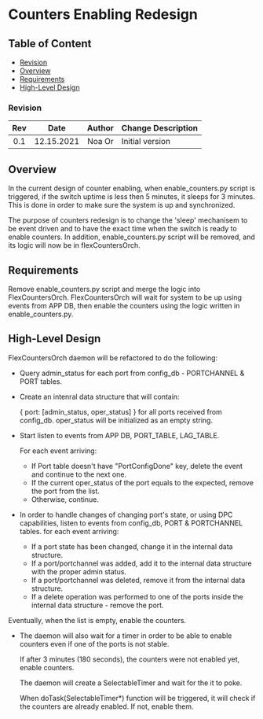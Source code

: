 # Counters Enabling Redesign

## Table of Content

* [Revision](#revision)
* [Overview](#overview)
* [Requirements](#requirements)
* [High-Level Design](#high-level-design)


### Revision

| Rev |     Date    |       Author       | Change Description                |
|:---:|:-----------:|:------------------:|-----------------------------------|
| 0.1 |  12.15.2021 | Noa Or             | Initial version                   |


## Overview

In the current design of counter enabling, when enable_counters.py script is triggered, if the switch uptime is less then 5 minutes, it sleeps for 3 minutes. This is done in order to make sure the system is up and synchronized.

The purpose of counters redesign is to change the 'sleep' mechanisem to be event driven and to have the exact time when the switch is ready to enable counters.
In addition, enable_counters.py script will be removed, and its logic will now be in flexCountersOrch.

## Requirements

Remove enable_counters.py script and merge the logic into FlexCountersOrch.
FlexCountersOrch will wait for system to be up using events from APP DB, then enable the counters using the logic written in enable_counters.py.

## High-Level Design

FlexCountersOrch daemon will be refactored to do the following:

- Query admin_status for each port from config_db - PORTCHANNEL & PORT tables.

- Create an intenral data structure that will contain:

    { port: [admin_status, oper_status] }
    for all ports received from config_db. oper_status will be initialized as an empty string.

- Start listen to events from APP DB, PORT_TABLE, LAG_TABLE.

    For each event arriving:
    - If Port table doesn't have "PortConfigDone" key, delete the event and continue to the next one.
    - If the current oper_status of the port equals to the expected, remove the port from the list.
    - Otherwise, continue.

- In order to handle changes of changing port's state, or using DPC capabilities,
    listen to events from config_db, PORT & PORTCHANNEL tables.
    for each event arriving:

    - If a port state has been changed, change it in the internal data structure.
    - If a port/portchannel was added, add it to the internal data structure with the proper admin status.
    - If a port/portchannel was deleted, remove it from the internal data structure.
    - If a delete operation was performed to one of the ports inside the internal data structure - remove the port.

Eventually, when the list is empty, enable the counters.

- The daemon will also wait for a timer in order to be able to enable counters even if one of the ports is not stable.
    
    If after 3 minutes (180 seconds), the counters were not enabled yet, enable counters.

    The daemon will create a SelectableTimer and wait for the it to poke.

    When doTask(SelectableTimer*) function will be triggered, it will check if the counters are already enabled.
    If not, enable them.
